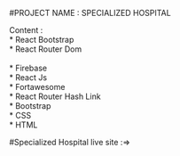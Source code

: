 #PROJECT NAME : SPECIALIZED HOSPITAL

 Content : <br/>
           * React Bootstrap<br/>
           * React Router Dom <br/>        
           * Firebase<br/>
           * React Js<br/>
           * Fortawesome<br/>
           * React Router Hash Link<br/>
           * Bootstrap<br/>
           * CSS<br/>
           * HTML<br/>
           
#Specialized Hospital live site  :=><br/>



